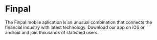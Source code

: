 # Finpal

The Finpal mobile aplication is an unusual combination that connects the financial industry with latest technology. Download our app on iOS or android and join thousands of statisfied users.
